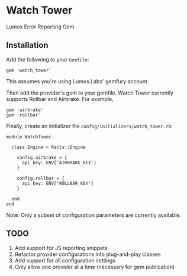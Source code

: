 Watch Tower
=============

Lumos Error Reporting Gem


Installation
-------------

Add the following to your `Gemfile`:
```
gem 'watch_tower'
```
This assumes you're using Lumos Labs' gemfury account.

Then add the provider's gem to your gemfile. Watch Tower currently supports Rollbar and Airbrake. For example,
```
gem 'airbrake'
gem 'rollbar'
```

Finally, create an initializer file `config/initializers/watch_tower.rb`:
```
module WatchTower

  class Engine < Rails::Engine

    config.airbrake = {
      api_key: ENV['AIRBRAKE_KEY']
    }

    config.rollbar = {
      api_key: ENV['ROLLBAR_KEY']
    }

  end
end
```
Note: Only a subset of configuration parameters are currently available.


TODO
----

1. Add support for JS reporting snippets
2. Refactor provider configurations into plug-and-play classes
3. Add support for all configuration settings
4. Only allow one provider at a time (necessary for gem publication)
